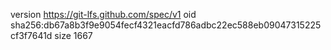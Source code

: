 version https://git-lfs.github.com/spec/v1
oid sha256:db67a8b3f9e9054fecf4321eacfd786adbc22ec588eb09047315225cf3f7641d
size 1667
